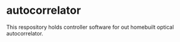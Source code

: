 # autocorrelator

This respository holds controller software for out homebuilt optical autocorrelator.
